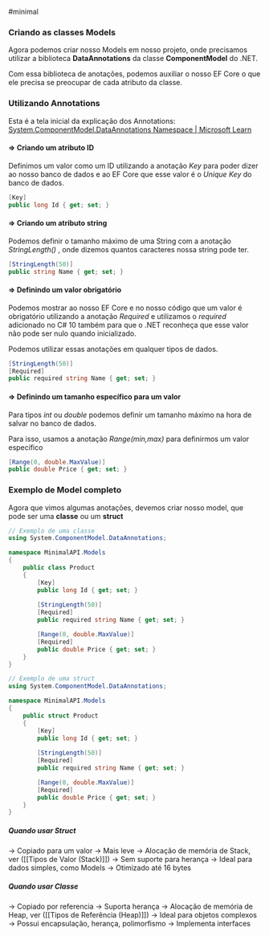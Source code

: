 #minimal 

### Criando as classes Models

Agora podemos criar nosso Models em nosso projeto, onde precisamos utilizar a biblioteca __DataAnnotations__ da classe __ComponentModel__ do .NET.

Com essa biblioteca de anotações, podemos auxiliar o nosso EF Core o que ele precisa se preocupar de cada atributo da classe.

### Utilizando Annotations

Esta é a tela inicial da explicação dos Annotations: [System.ComponentModel.DataAnnotations Namespace | Microsoft Learn](https://learn.microsoft.com/en-us/dotnet/api/system.componentmodel.dataannotations?view=net-8.0)

#### => Criando um atributo ID

Definimos um valor como um ID utilizando a anotação _Key_ para poder dizer ao nosso banco de dados e ao EF Core que esse valor é o _Unique Key_ do banco de dados.

```csharp
[Key]
public long Id { get; set; }
```

#### => Criando um atributo string

Podemos definir o tamanho máximo de uma String com a anotação _StringLength()_ , onde dizemos quantos caracteres nossa string pode ter.

```csharp
[StringLength(50)]
public string Name { get; set; }
```

#### => Definindo um valor obrigatório

Podemos mostrar ao nosso EF Core e no nosso código que um valor é obrigatório utilizando a anotação _Required_ e utilizamos o _required_ adicionado no C# 10 também para que o .NET reconheça que esse valor não pode ser nulo quando inicializado.

Podemos utilizar essas anotações em qualquer tipos de dados.

```csharp
[StringLength(50)]
[Required]
public required string Name { get; set; }
```

#### => Definindo um tamanho específico para um valor

Para tipos _int_ ou _double_ podemos definir um tamanho máximo na hora de salvar no banco de dados.

Para isso, usamos a anotação _Range(min,max)_ para definirmos um valor específico

```csharp
[Range(0, double.MaxValue)]
public double Price { get; set; }
```

### Exemplo de Model completo

Agora que vimos algumas anotações, devemos criar nosso model, que pode ser uma __classe__ ou um __struct__

```csharp
// Exemplo de uma classe
using System.ComponentModel.DataAnnotations;

namespace MinimalAPI.Models
{
    public class Product 
    {
        [Key]
        public long Id { get; set; }
        
        [StringLength(50)]
        [Required]
        public required string Name { get; set; }

        [Range(0, double.MaxValue)]
        [Required]
        public double Price { get; set; }
    }
}
```

```csharp
// Exemplo de uma struct
using System.ComponentModel.DataAnnotations;

namespace MinimalAPI.Models
{
    public struct Product 
    {
        [Key]
        public long Id { get; set; }
        
        [StringLength(50)]
        [Required]
        public required string Name { get; set; }

        [Range(0, double.MaxValue)]
        [Required]
        public double Price { get; set; }
    }
}
```

##### Quando usar Struct

-> Copiado para um valor
-> Mais leve
-> Alocação de memória de Stack, ver ([[Tipos de Valor (Stack)]])
-> Sem suporte para herança
-> Ideal para dados simples, como Models
-> Otimizado até 16 bytes

##### Quando usar Classe

-> Copiado por referencia
-> Suporta herança
-> Alocação de memória de Heap, ver ([[Tipos de Referência (Heap)]])
-> Ideal para objetos complexos
-> Possui encapsulação, herança, polimorfismo
-> Implementa interfaces


